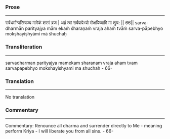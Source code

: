 ### Prose 
 --- 
सर्वधर्मान्परित्यज्य मामेकं शरणं व्रज |
अहं त्वां सर्वपापेभ्यो मोक्षयिष्यामि मा शुच: || 66||
sarva-dharmān parityajya mām ekaṁ śharaṇaṁ vraja
ahaṁ tvāṁ sarva-pāpebhyo mokṣhayiṣhyāmi mā śhuchaḥ

### Transliteration 
 --- 
sarvadharman parityajya mamekam sharanam vraja aham tvam sarvapapebhyo mokshayishyami ma shuchah - 66-

### Translation 
 --- 
No translation

### Commentary 
 --- 
Commentary: Renounce all dharma and surrender directly to Me - meaning perform Kriya - I will liberate you from all sins. - 66-